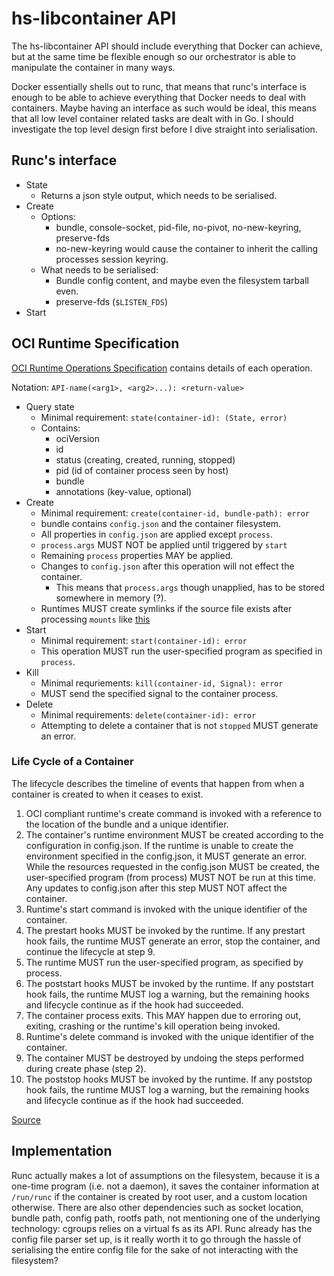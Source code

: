 # hs-libcontainer API


The hs-libcontainer API should include everything that Docker can achieve, but at the same time be flexible enough so our orchestrator is able to manipulate the container in many ways.

Docker essentially shells out to runc, that means that runc's interface is enough to be able to achieve everything that Docker needs to deal with containers. Maybe having an interface as such would be ideal, this means that all low level container related tasks are dealt with in Go. I should investigate the top level design first before I dive straight into serialisation.

## Runc's interface
- State
  - Returns a json style output, which needs to be serialised.
- Create
  - Options:
    - bundle, console-socket, pid-file, no-pivot, no-new-keyring, preserve-fds
    - no-new-keyring would cause the container to inherit the calling processes session keyring.
  - What needs to be serialised:
    - Bundle config content, and maybe even the filesystem tarball even.
    - preserve-fds (`$LISTEN_FDS`)
- Start


## OCI Runtime Specification

[OCI Runtime Operations Specification](https://github.com/opencontainers/runtime-spec/blob/master/runtime.md)
contains details of each operation.

Notation: `API-name(<arg1>, <arg2>...): <return-value>`

- Query state
  - Minimal requirement: `state(container-id): (State, error)`
  - Contains:
    - ociVersion
    - id
    - status (creating, created, running, stopped)
    - pid (id of container process seen by host)
    - bundle
    - annotations (key-value, optional)
- Create
  - Minimal requirement: `create(container-id, bundle-path): error`
  - bundle contains `config.json` and the container filesystem.
  - All properties in `config.json` are applied except `process`.
  - `process.args` MUST NOT be applied until triggered by `start`
  - Remaining `process` properties MAY be applied.
  - Changes to `config.json` after this operation will not effect the container.
    - This means that `process.args` though unapplied, has to be stored somewhere in memory (?).
  - Runtimes MUST create symlinks if the source file exists after processing `mounts` like [this](https://github.com/opencontainers/runtime-spec/blob/master/runtime-linux.md#-dev-symbolic-links)
- Start
  - Minimal requirement: `start(container-id): error`
  - This operation MUST run the user-specified program as specified in `process`.
- Kill
  - Minimal requriements: `kill(container-id, Signal): error`
  - MUST send the specified signal to the container process.
- Delete
  - Minimal requirements: `delete(container-id): error`
  - Attempting to delete a container that is not `stopped` MUST generate an error.

### Life Cycle of a Container

 The lifecycle describes the timeline of events that happen from when a container is created to when it ceases to exist.

1. OCI compliant runtime's create command is invoked with a reference to the location of the bundle and a unique identifier.
1. The container's runtime environment MUST be created according to the configuration in config.json. If the runtime is unable to create the environment specified in the config.json, it MUST generate an error. While the resources requested in the config.json MUST be created, the user-specified program (from process) MUST NOT be run at this time. Any updates to config.json after this step MUST NOT affect the container.
1. Runtime's start command is invoked with the unique identifier of the container.
1. The prestart hooks MUST be invoked by the runtime. If any prestart hook fails, the runtime MUST generate an error, stop the container, and continue the lifecycle at step 9.
1. The runtime MUST run the user-specified program, as specified by process.
1. The poststart hooks MUST be invoked by the runtime. If any poststart hook fails, the runtime MUST log a warning, but the remaining hooks and lifecycle continue as if the hook had succeeded.
1. The container process exits. This MAY happen due to erroring out, exiting, crashing or the runtime's kill operation being invoked.
1. Runtime's delete command is invoked with the unique identifier of the container.
1. The container MUST be destroyed by undoing the steps performed during create phase (step 2).
1. The poststop hooks MUST be invoked by the runtime. If any poststop hook fails, the runtime MUST log a warning, but the remaining hooks and lifecycle continue as if the hook had succeeded.

[Source](https://github.com/opencontainers/runtime-spec/blob/master/runtime.md#lifecycle)

## Implementation

Runc actually makes a lot of assumptions on the filesystem, because it is a one-time program (i.e. not a daemon), it saves the container information at `/run/runc` if the container is created by root user, and a custom location otherwise. There are also other dependencies such as socket location, bundle path, config path, rootfs path, not mentioning one of the underlying technology: cgroups relies on a virtual fs as its API. Runc already has the config file parser set up, is it really worth it to go through the hassle of serialising the entire config file for the sake of not interacting with the filesystem?
